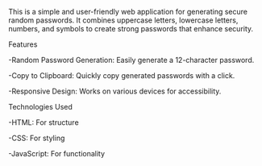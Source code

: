 This is a simple and user-friendly web application for generating secure random passwords. It combines uppercase letters, lowercase letters, numbers, and symbols to create strong passwords that enhance security.

Features

-Random Password Generation: Easily generate a 12-character password.

-Copy to Clipboard: Quickly copy generated passwords with a click.

-Responsive Design: Works on various devices for accessibility.

Technologies Used

-HTML: For structure

-CSS: For styling

-JavaScript: For functionality
